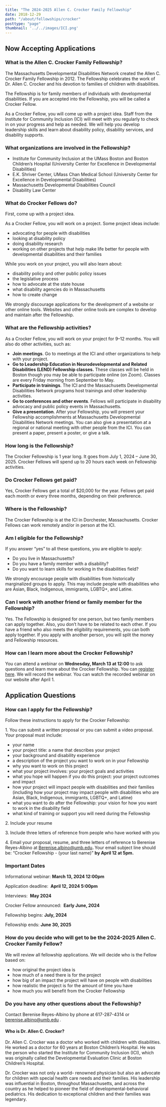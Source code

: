 ```yaml
---
title: "The 2024-2025 Allen C. Crocker Family Fellowship"
date: 2018-12-29
path: "/about/fellowships/crocker"
posttype: "page"
thumbnail: '../../images/ICI.png'
---
```



<div class="row">
<div class="col-lg-9">
<h2 class="pb-3 text-center">Now Accepting Applications</h2>
<h3 class="section-heading-bb ">What is the Allen C. Crocker Family Fellowship?&nbsp;</h3>
<p>The Massachusetts Developmental Disabilities Network created the Allen C. Crocker Family Fellowship in 2012. The Fellowship celebrates the work of Dr. Allen C. Crocker and his devotion to families of children with disabilities.</p>
<p>The Fellowship is for family members of individuals with developmental disabilities. If you are accepted into the Fellowship, you will be called a Crocker Fellow.</p>
<p>As a Crocker Fellow, you will come up with a project idea. Staff from the Institute for Community Inclusion (ICI) will meet with you regularly to check in on your progress and help as needed. We will help you develop leadership skills and learn about disability policy, disability services, and disability supports.</p>
<h3 class="section-heading-bb ">What organizations are involved in the Fellowship?&nbsp;</h3>
<ul>
<li>Institute for Community Inclusion at the UMass Boston and Boston Children&rsquo;s Hospital (University Center for Excellence in Developmental Disabilities)</li>
<li>E.K. Shriver Center, UMass Chan Medical School (University Center for Excellence in Developmental Disabilities)</li>
<li>Massachusetts Developmental Disabilities Council</li>
<li>Disability Law Center&nbsp;</li>
</ul>
<h3 class="section-heading-bb ">What do Crocker Fellows do?</h3>
<p>First, come up with a project idea.&nbsp;</p>
<p>As a Crocker Fellow, you will work on a project. Some project ideas include:&nbsp;</p>
<ul>
<li>advocating for people with disabilities</li>
<li>looking at disability policy</li>
<li>doing disability research</li>
<li>working on other projects that help make life better for people with developmental disabilities and their families&nbsp;</li>
</ul>
<p>While you work on your project, you will also learn about:&nbsp;</p>
<ul>
<li>disability policy and other public policy issues</li>
<li>the legislative process</li>
<li>how to advocate at the state house</li>
<li>what disability agencies do in Massachusetts</li>
<li>how to create change&nbsp;</li>
</ul>
<p>We strongly discourage applications for the development of a website or other online tools. Websites and other online tools are complex to develop and maintain after the Fellowship.</p>
<h3 class="section-heading-bb ">What are the Fellowship activities?&nbsp;</h3>
<p>As a Crocker Fellow, you will work on your project for 9–12 months. You will also do other activities, such as:</p>
<ul>
<li><strong>Join meetings</strong>. Go to meetings at the ICI and other organizations to help with your project.</li>
<li><strong>Go to Leadership Education in Neurodevelopmental and Related Disabilities (LEND) Fellowship classes.</strong> These classes will be held in Boston though you may be able to participate online (on Zoom). Classes are every Friday morning from September to May.</li>
<li><strong>Participate in trainings</strong>. The ICI and the Massachusetts Developmental Disabilities Network programs host trainings and other leadership activities.</li>
<li><strong>Go to conferences and other events</strong>. Fellows will participate in disability advocacy and public policy events in Massachusetts.</li>
<li><strong>Give a presentation</strong>. After your Fellowship, you will present your Fellowship accomplishments at Massachusetts Developmental Disabilities Network meetings. You can also give a presentation at a regional or national meeting with other people from the ICI. You can present a paper, present a poster, or give a talk.</li>
</ul>
<h3 class="section-heading-bb ">How long is the Fellowship?&nbsp;</h3>
<p>The Crocker Fellowship is 1 year long. It goes from July 1, 2024 – June 30, 2025. Crocker Fellows will spend up to 20 hours each week on Fellowship activities.</p>
<h3 class="section-heading-bb ">Do Crocker Fellows get paid?&nbsp;</h3>
<p>Yes, Crocker Fellows get a total of $20,000 for the year. Fellows get paid each month or every three months, depending on their preference.&nbsp;</p>
<h3 class="section-heading-bb ">Where is the Fellowship?&nbsp;</h3>
<p>The Crocker Fellowship is at the ICI in Dorchester, Massachusetts. Crocker Fellows can work remotely and/or in person at the ICI.</p>
<h3 class="section-heading-bb ">Am I eligible for the Fellowship?&nbsp;</h3>
<p>If you answer “yes” to all these questions, you are eligible to apply:</p>
<ul>
<li>Do you live in Massachusetts?</li>
<li>Do you have a family member with a disability?&nbsp;</li>
<li>Do you want to learn skills for working in the disabilities field?</li>
</ul>
<p>We strongly encourage people with disabilities from historically marginalized groups to apply. This may include people with disabilities who are Asian, Black, Indigenous, immigrants, LGBTQ+, and Latine.</p>
<h3 class="section-heading-bb ">Can I work with another friend or family member for the Fellowship?&nbsp;</h3>
<p>Yes. The Fellowship is designed for one person, but two family members can apply together. Also, you don&rsquo;t have to be related to each other. If you have a friend who also meets the eligibility requirements, you can both apply together. If you apply with another person, you will split the money and Fellowship resources.&nbsp;</p>


<h3 class="section-heading-bb ">How can I learn more about the Crocker Fellowship?</h3>
<p>You can attend a webinar on <b>Wednesday, March 13 at 12:00</b> to ask questions and learn more about the Crocker Fellowship. You can <a href="https://communityinclusion.zoom.us/meeting/register/tJ0vdumtrzMsEtADgI1M5jqA_rb9nmCQgmrg#/registration">register here</a>. We will record the webinar. You can watch the recorded webinar on our website after April 1.

<h2 class="mt-4">Application Questions&nbsp;</h2>
<h3 class="section-heading-bb ">How can I apply for the Fellowship?&nbsp;</h3>
<p>Follow these instructions to apply for the Crocker Fellowship:</p>
<p>1. You can submit a written proposal or you can submit a video proposal.
Your proposal must include:</p>
<ul>
<li>your name</li>
<li>your project title: a name that describes your project</li>
<li>your background and disability experience</li>
<li>a description of the project you want to work on in your Fellowship</li>
<li>why you want to work on this project</li>
<li>what your project involves: your project goals and activities</li>
<li>what you hope will happen if you do this project: your project outcomes and impact</li>
<li>how your project will impact people with disabilities and their families (including how your project may impact people with disabilities who are Asian, Black, Indigenous, immigrants,&nbsp;LGBTQ+, and Latine)</li>
<li>what you want to do after the Fellowship: your vision for how you want to work in the disability field</li>
<li>what kind of training or support you will need during the Fellowship</li>
</ul>
<p>2. Include your resume&nbsp;</p>
<p>3. Include three letters of reference from people who have worked with you&nbsp;</p>
<p>4. Email your proposal, resume, and three letters of reference to Berenise Reyes-Albino at <a href="mailto:Berenise.albino@umb.edu">Berenise.albino@umb.edu</a><strong>. </strong>Your email subject line should be: &ldquo;Crocker Fellowship - (your last name)&rdquo; <strong>by April 12 at 5pm.&nbsp;</strong></p>
<h3 class="section-heading-bb ">Important Dates&nbsp;</h3>
<p>Informational webinar: <b>March 13, 2024 12:00pm</b></p>
<p>Application deadline:&nbsp; <strong>April 12, 2024 5:00pm&nbsp;</strong></p>
<p>Interviews:&nbsp; <strong>May 2024 </strong></p>
<p>Crocker Fellow announced:&nbsp; <strong>Early June, 2024 </strong></p>
<p>Fellowship begins: <strong>July, 2024</strong></p>
<p>Fellowship ends: <strong>June 30,&nbsp;2025&nbsp;</strong></p>
<h3 class="section-heading-bb ">How do you decide who will get to be the 2024-2025 Allen C. Crocker Family Fellow?&nbsp;</h3>
<p>We will review all fellowship applications. We will decide who is the Fellow based on:&nbsp;</p>
<ul>
<li>how original the project idea is</li>
<li>how much of a need there is for the project</li>
<li>how big of an impact the project will have on people with disabilities</li>
<li>how realistic the project is for the amount of time you have</li>
<li>how much you will benefit from the Crocker Fellowship&nbsp;</li>
</ul>
<h3 class="section-heading-bb ">Do you have any other questions about the Fellowship?&nbsp;</h3>
<p>Contact Berenise Reyes-Albino by phone at 617-287-4314 or <a href="mailto:berenise.albino@umb.edu">berenise.albino@umb.edu</a><strong>&nbsp;</strong>.&nbsp;</p>
</div>



<div class="col-lg-3">
<div class="bg-washed-blue p-3">
<h4>Who is Dr. Allen C. Crocker?&nbsp;</h4>
<p>Dr. Allen C. Crocker was a doctor who worked with children with disabilities. He worked as a doctor for 60 years at Boston Children&rsquo;s Hospital. He was the person who started the Institute for Community Inclusion (ICI), which was originally called the Developmental Evaluation Clinic at Boston Children&rsquo;s Hospital.&nbsp;</p>
<p>Dr. Crocker was not only a world- renowned physician but also an advocate for children with special health care needs and their families. His leadership was influential in Boston, throughout Massachusetts, and across the country as he helped to pioneer the field of developmental-behavioral pediatrics. His dedication to exceptional children and their families was legendary.&nbsp;</p>
</div>
</div>
</div>